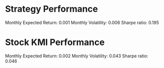 # Strategy Performance
Monthly Expected Return: 0.001
Monthly Volatility: 0.006
Sharpe ratio: 0.195
# Stock KMI Performance
Monthly Expected Return: 0.002
Monthly Volatility: 0.043
Sharpe ratio: 0.046
